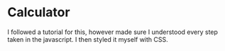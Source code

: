 # Calculator

I followed a tutorial for this, however made sure I understood every step taken in the javascript.
I then styled it myself with CSS.
